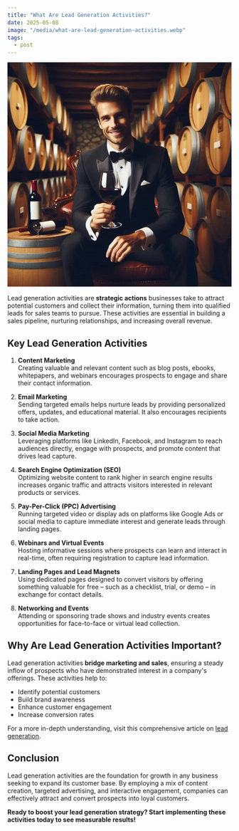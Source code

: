 ```yaml
---
title: "What Are Lead Generation Activities?"
date: 2025-05-08
image: "/media/what-are-lead-generation-activities.webp"
tags:
  - post
---
```


![What Are Lead Generation Activities?](/media/what-are-lead-generation-activities.webp)

Lead generation activities are **strategic actions** businesses take to attract potential customers and collect their information, turning them into qualified leads for sales teams to pursue. These activities are essential in building a sales pipeline, nurturing relationships, and increasing overall revenue.

## Key Lead Generation Activities

1. **Content Marketing**  
   Creating valuable and relevant content such as blog posts, ebooks, whitepapers, and webinars encourages prospects to engage and share their contact information.

2. **Email Marketing**  
   Sending targeted emails helps nurture leads by providing personalized offers, updates, and educational material. It also encourages recipients to take action.

3. **Social Media Marketing**  
   Leveraging platforms like LinkedIn, Facebook, and Instagram to reach audiences directly, engage with prospects, and promote content that drives lead capture.

4. **Search Engine Optimization (SEO)**  
   Optimizing website content to rank higher in search engine results increases organic traffic and attracts visitors interested in relevant products or services.

5. **Pay-Per-Click (PPC) Advertising**  
   Running targeted video or display ads on platforms like Google Ads or social media to capture immediate interest and generate leads through landing pages.

6. **Webinars and Virtual Events**  
   Hosting informative sessions where prospects can learn and interact in real-time, often requiring registration to capture lead information.

7. **Landing Pages and Lead Magnets**  
   Using dedicated pages designed to convert visitors by offering something valuable for free – such as a checklist, trial, or demo – in exchange for contact details.

8. **Networking and Events**  
   Attending or sponsoring trade shows and industry events creates opportunities for face-to-face or virtual lead collection.

## Why Are Lead Generation Activities Important?

Lead generation activities **bridge marketing and sales**, ensuring a steady inflow of prospects who have demonstrated interest in a company's offerings. These activities help to:

- Identify potential customers  
- Build brand awareness  
- Enhance customer engagement  
- Increase conversion rates  

For a more in-depth understanding, visit this comprehensive article on [lead generation](https://leadcraftr.com/posts/lead-generation/).

## Conclusion

Lead generation activities are the foundation for growth in any business seeking to expand its customer base. By employing a mix of content creation, targeted advertising, and interactive engagement, companies can effectively attract and convert prospects into loyal customers. 

**Ready to boost your lead generation strategy? Start implementing these activities today to see measurable results!**
